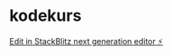 # kodekurs

[Edit in StackBlitz next generation editor ⚡️](https://stackblitz.com/~/github.com/Bjolav/kodekurs)